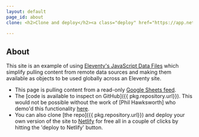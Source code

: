 ```yaml
---
layout: default
page_id: about
clone: <h2>Clone and deploy</h2><a class="deploy" href="https://app.netlify.com/start/deploy?repository=https://github.com/wshepworth/trackity"><img src="https://www.netlify.com/img/deploy/button.svg"></a>

---
```


## About

This site is an example of using [Eleventy's JavaScript Data Files](https://www.11ty.io/docs/data-js/) which simplify pulling content from remote data sources and making them available as  objects to be used globally across an Eleventy site.

- This page is pulling content from a read-only [Google Sheets feed](https://spreadsheets.google.com/feeds/list/1tzRuNEUBmpauOlIWZnR3in_LMvWCmxhRjvcF_ZxGtxs/od6/public/values?alt=json).
- The [code is available to inspect on GitHub]({{ pkg.repository.url}}). This would not be possible without the work of [Phil Hawksworth] who demo'd this functionality [here](https://github.com/philhawksworth/example-read-from-sheets).
- You can also clone [the repo]({{ pkg.repository.url}}) and deploy your own version of the site to [Netlify](https://www.netlify.com) for free all in a couple of clicks by hitting the 'deploy to Netlify' button.